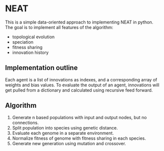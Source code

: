 # NEAT
This is a simple data-oriented approach to implementing
NEAT in python. The goal is to implement all features of
the algorithm: 
* topological evolution
* speciation
* fitness sharing
* innovation history

## Implementation outline
Each agent is a list of innovations as indexes, and
a corresponding array of weights and bias values. To
evaluate the output of an agent, innovations will get
pulled from a dictionary and calculated using recursive
feed forward.

## Algorithm
1. Generate n based populations with input and output
nodes, but no connections.
2. Split population into species using genetic distance. 
3. Evaluate each genome in a separate environment.
4. Normalize fitness of genome with fitness sharing in
each species.
5. Generate new generation using mutation and 
crossover.

